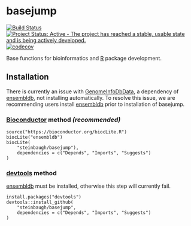 # basejump

[![Build Status](https://travis-ci.org/steinbaugh/basejump.svg?branch=master)](https://travis-ci.org/steinbaugh/basejump)
[![Project Status: Active - The project has reached a stable, usable state and is being actively developed.](http://www.repostatus.org/badges/latest/active.svg)](http://www.repostatus.org/#active)
[![codecov](https://codecov.io/gh/steinbaugh/basejump/branch/master/graph/badge.svg)](https://codecov.io/gh/steinbaugh/basejump)

Base functions for bioinformatics and [R][] package development.


## Installation

There is currently an issue with [GenomeInfoDbData][], a dependency of [ensembldb][], not installing automatically. To resolve this issue, we are recommending users install [ensembldb][] prior to installation of basejump.

### [Bioconductor][] method *(recommended)*

```{r}
source("https://bioconductor.org/biocLite.R")
biocLite("ensembldb")
biocLite(
    "steinbaugh/basejump"),
    dependencies = c("Depends", "Imports", "Suggests")
)
```

### [devtools][] method

[ensembldb][] must be installed, otherwise this step will currently fail.

```{r}
install.packages("devtools")
devtools::install_github(
    "steinbaugh/basejump",
    dependencies = c("Depends", "Imports", "Suggests")
)
```


[Bioconductor]: https://bioconductor.org
[devtools]: https://cran.r-project.org/package=devtools
[ensembldb]: http://bioconductor.org/packages/release/bioc/html/ensembldb.html
[GenomeInfoDbData]: https://bioconductor.org/packages/release/data/annotation/html/GenomeInfoDbData.html
[R]: https://www.r-project.org
